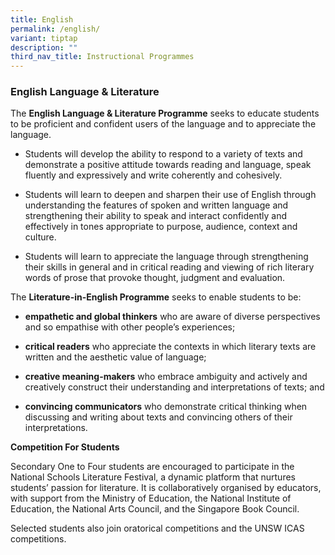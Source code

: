 ```yaml
---
title: English
permalink: /english/
variant: tiptap
description: ""
third_nav_title: Instructional Programmes
---
```

<h3>English Language &amp; Literature</h3>
<p>The&nbsp;<strong>English Language &amp; Literature Programme</strong>&nbsp;seeks
to educate students to be proficient and confident users of the language
and to appreciate the language.</p>
<ul data-tight="true" class="tight">
<li>
<p>Students will develop the ability to respond to a variety of texts and
demonstrate a positive attitude towards reading and language, speak fluently
and expressively and write coherently and cohesively.</p>
</li>
<li>
<p>Students will learn to deepen and sharpen their use of English through
understanding the features of spoken and written language and strengthening
their ability to speak and interact confidently and effectively in tones
appropriate to purpose, audience, context and culture.</p>
</li>
<li>
<p>Students will learn to appreciate the language through strengthening their
skills in general and in critical reading and viewing of rich literary
words of prose that provoke thought, judgment and evaluation.</p>
</li>
</ul>
<p>The&nbsp;<strong>Literature-in-English Programme</strong>&nbsp;seeks to
enable students to be:</p>
<ul data-tight="true" class="tight">
<li>
<p><strong>empathetic and global thinkers</strong>&nbsp;who are aware of
diverse perspectives and so empathise with other people’s experiences;</p>
</li>
<li>
<p><strong>critical readers</strong>&nbsp;who appreciate the contexts in
which literary texts are written and the aesthetic value of language;</p>
</li>
<li>
<p><strong>creative meaning-makers</strong>&nbsp;who embrace ambiguity and
actively and creatively construct their understanding and interpretations
of texts; and</p>
</li>
<li>
<p><strong>convincing communicators</strong>&nbsp;who demonstrate critical
thinking when discussing and writing about texts and convincing others
of their interpretations.</p>
</li>
</ul>
<p><strong>Competition For Students</strong>
</p>
<p>Secondary One to Four students are encouraged to participate in the National
Schools Literature Festival, a dynamic platform that nurtures students’
passion for literature. It is collaboratively organised by educators, with
support from the Ministry of Education, the National Institute of Education,
the National Arts Council, and the Singapore Book Council.</p>
<p>Selected students also join oratorical competitions and the UNSW ICAS
competitions.</p>
<p></p>
